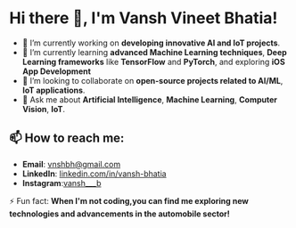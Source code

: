 

<!--
**v4vanshh/v4vanshh** is a ✨ _special_ ✨ repository because its `README.md` (this file) appears on your GitHub profile.

Here are some ideas to get you started:

- 🔭 I’m currently working on ...
- 🌱 I’m currently learning ...
- 👯 I’m looking to collaborate on ...
- 🤔 I’m looking for help with ...
- 💬 Ask me about ...
- 📫 How to reach me: ...
- 😄 Pronouns: ...
- ⚡ Fun fact: ...
-->
# Hi there 👋, I'm Vansh Vineet Bhatia!

- 🔭 I’m currently working on **developing innovative AI and IoT projects**.
- 🌱 I’m currently learning **advanced Machine Learning techniques**, **Deep Learning frameworks** like **TensorFlow** and **PyTorch**, and exploring **iOS App Development**
- 👯 I’m looking to collaborate on **open-source projects related to AI/ML**, **IoT applications**.
- 💬 Ask me about **Artificial Intelligence**, **Machine Learning**, **Computer Vision**, **IoT**. 

## 📫 How to reach me: 
  - **Email**: [vnshbh@gmail.com](mailto:vnshbh@gmail.com)
  - **LinkedIn**: [linkedin.com/in/vansh-bhatia](https://linkedin.com/in/vansh-bhatia)
  - **Instagram**:[vansh___b](https://www.instagram.com/vansh___b?igsh=MWlrcHF4b2ZpY2V5Mg%3D%3D&utm_source=qr)
    
⚡ Fun fact: **When I'm not coding,you can find me exploring new technologies and advancements in the automobile sector!**

